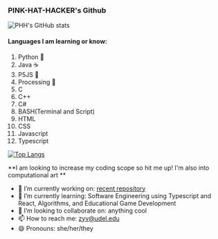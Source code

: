 ### PINK-HAT-HACKER's Github

![PHH's GitHub stats](https://github-readme-stats.vercel.app/api?username=Pink-Hat-Hacker&count_private=true&theme=gotham)

#### Languages I am learning or know:

1. Python 🐍
2. Java ☕
3. P5JS 🌸 
4. Processing 🧩 
5. C
6. C++
7. C#
8. BASH(Terminal and Script)
9. HTML
10. CSS
11. Javascript
12. Typescript

[![Top Langs](https://github-readme-stats.vercel.app/api/top-langs/?username=Pink-Hat-Hacker&layout=compact&theme=gotham)](https://github.com/anuraghazra/github-readme-stats)

**I am looking to increase my coding scope so hit me up! I'm also into computational art **

- 🔭 I’m currently working on: [recent repository](https://github.com/pink-hat-hacker?tab=repositories)
- 🌱 I’m currently learning: Software Engineering using Typescript and React, Algorithms, and Educational Game Development
- 👯 I’m looking to collaborate on: anything cool
- 📫 How to reach me: zyv@udel.edu
- 😄 Pronouns: she/her/they
<!--
**Pink-Hat-Hacker/Pink-Hat-Hacker** is a ✨ _special_ ✨ repository because its `README.md` (this file) appears on your GitHub profile.

Here are some ideas to get you started:

- 🔭 I’m currently working on ...
- 🌱 I’m currently learning ...
- 👯 I’m looking to collaborate on ...
- 🤔 I’m looking for help with ...
- 💬 Ask me about ...
- 📫 How to reach me: ...
- 😄 Pronouns: ...
- ⚡ Fun fact: ...
-->
